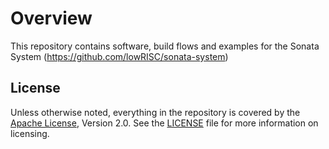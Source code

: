 # Overview

This repository contains software, build flows and examples for the Sonata System (https://github.com/lowRISC/sonata-system)

## License

Unless otherwise noted, everything in the repository is covered by the [Apache License](https://www.apache.org/licenses/LICENSE-2.0.html), Version 2.0. See the [LICENSE](https://github.com/lowRISC/sonata-software/blob/main/LICENSE) file for more information on licensing.
